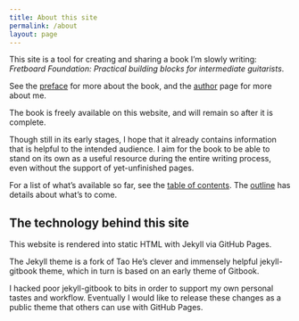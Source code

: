 ```yaml
---
title: About this site
permalink: /about
layout: page
---
```


This site is a tool for creating and sharing a book I’m slowly writing:  
_Fretboard Foundation: Practical building blocks for intermediate guitarists_.

See the [preface](preface) for more about the book, 
and the [author](author) page for more about me.

The book is freely available on this website, 
and will remain so after it is complete. 

Though still in its early stages, 
I hope that it already contains information that is helpful to the intended audience. 
I aim for the book to be able to stand on its own as a useful resource during the entire writing process, 
even without the support of yet-unfinished pages. 

For a list of what’s available so far, 
see the [table of contents](toc). 
The [outline](outline) has details about what’s to come. 

## The technology behind this site

This website is rendered into static HTML with Jekyll via GitHub Pages.

The Jekyll theme is a fork of Tao He’s clever and immensely helpful jekyll-gitbook theme, 
which in turn is based on an early theme of Gitbook.

I hacked poor jekyll-gitbook to bits in order to support my own personal tastes and workflow. 
Eventually I would like to release these changes as a public theme that others can use with GitHub Pages. 
